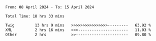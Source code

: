 <!--START_SECTION:waka-->

```txt
From: 08 April 2024 - To: 15 April 2024

Total Time: 18 hrs 33 mins

Twig         13 hrs 9 mins   >>>>>>>>>>>>>>>>---------   63.92 %
XML          2 hrs 16 mins   >>>----------------------   11.03 %
Other        2 hrs           >>-----------------------   09.80 %
```

<!--END_SECTION:waka-->

